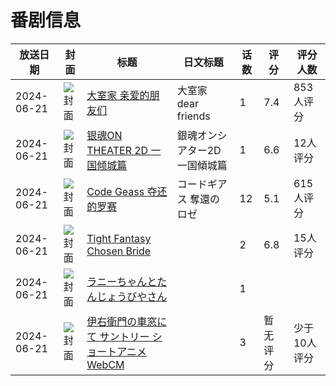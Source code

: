 # 番剧信息

|放送日期|封面|标题|日文标题|话数|评分|评分人数|
|---|---|---|---|---|---|---|
|2024-06-21|![封面](https://lain.bgm.tv/pic/cover/c/51/28/448657_r0ZYm.jpg)|[大室家 亲爱的朋友们](https://bangumi.tv/subject/448657)|大室家 dear friends|1|7.4|853人评分|
|2024-06-21|![封面](https://lain.bgm.tv/pic/cover/c/da/55/480096_Zcn5o.jpg)|[银魂ON THEATER 2D 一国倾城篇](https://bangumi.tv/subject/480096)|銀魂オンシアター2D 一国傾城篇|1|6.6|12人评分|
|2024-06-21|![封面](https://lain.bgm.tv/pic/cover/c/eb/53/500557_Ivpwg.jpg)|[Code Geass 夺还的罗赛](https://bangumi.tv/subject/500557)|コードギアス 奪還のロゼ|12|5.1|615人评分|
|2024-06-21|![封面](https://bangumi.tv/img/no_icon_subject.png)|[Tight Fantasy Chosen Bride](https://bangumi.tv/subject/501847)||2|6.8|15人评分|
|2024-06-21|![封面](https://lain.bgm.tv/pic/cover/c/13/a3/501866_M5m5t.jpg)|[ラニーちゃんとたんじょうびやさん](https://bangumi.tv/subject/501866)||1|||
|2024-06-21|![封面](https://lain.bgm.tv/pic/cover/c/52/7c/511156_JqR60.jpg)|[伊右衛門の車窓にて サントリー ショートアニメWebCM](https://bangumi.tv/subject/511156)||3|暂无评分|少于10人评分|
